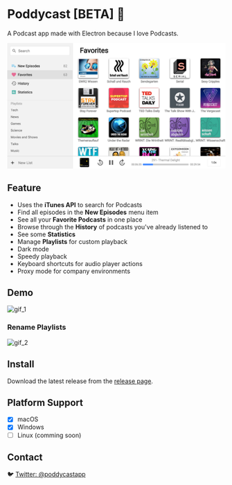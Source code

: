 # Poddycast [BETA] :construction:

A Podcast app made with Electron because I love Podcasts.

![screenshot_1](img/poddycastapp.png)

## Feature

- Uses the **iTunes API** to search for Podcasts
- Find all episodes in the **New Episodes** menu item
- See all your **Favorite Podcasts** in one place
- Browse through the **History** of podcasts you've already listened to
- See some **Statistics**
- Manage **Playlists** for custom playback
- Dark mode
- Speedy playback
- Keyboard shortcuts for audio player actions
- Proxy mode for company environments

## Demo

![gif_1](img/poddycast_v0.2.0.gif)

### Rename Playlists

![gif_2](img/poddycast-rename_playlists.gif)

<!--
### Subscribe to Podcasts

![gif_1 subscribe](img/poddycast-subscribe_to_podcast.gif)

### Create a playlist

![gif_1 playlists](img/poddycast-handle_playlists.gif)
-->

## Install

Download the latest release from the [release page](https://github.com/MrChuckomo/poddycast/releases).

## Platform Support

- [x] macOS  
- [x] Windows
- [ ] Linux (comming soon)

## Contact


:bird: [Twitter: @poddycastapp](https://twitter.com/poddycastapp)
